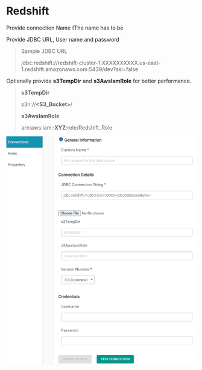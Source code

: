 # Redshift

Provide connection Name \(The name has to be 

Provide JDBC URL, User name and password

> Sample JDBC URL
>
> jdbc:redshift://redshift-cluster-1.XXXXXXXXXX.us-east-1.redshift.amazonaws.com:5439/dev?ssl=false



Optionally provide **s3TempDir** and **s3AwsIamRole** for better performance. 

> **s3TempDir**
>
> s3n://**&lt;S3\_Bucket&gt;**/
>
> **s3AwsIamRole**
>
> arn:aws:iam::**XYZ**:role/Redshift\_Role



![Redshift Configuration](../.gitbook/assets/redshift_config.png)

